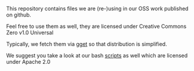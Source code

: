 This repository contains files we are (re-)using in our OSS work published on github.

Feel free to use them as well, they are licensed under Creative Commons Zero v1.0 Universal

Typically, we fetch them via [gget](https://github.com/tegonal/gget) so that distribution is simplified.

We suggest you take a look at our bash [scripts](https://github.com/tegonal/scripts) as well which are licensed under Apache 2.0